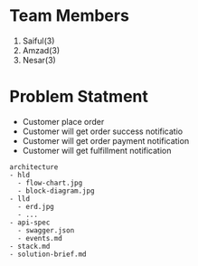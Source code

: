 # Team Members


1. Saiful(3)
2. Amzad(3)
3. Nesar(3)

# Problem Statment

- Customer place order
- Customer will get order success notificatio
- Customer will get order payment notification
- Customer will get fulfillment notification
```
architecture
- hld
  - flow-chart.jpg
  - block-diagram.jpg
- lld
  - erd.jpg
  - ...
- api-spec
  - swagger.json
  - events.md
- stack.md
- solution-brief.md
```
